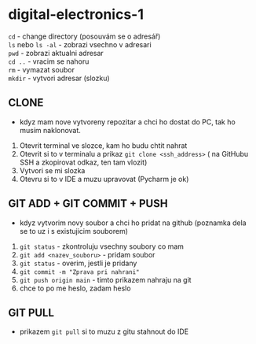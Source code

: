 # digital-electronics-1
`cd` - change directory (posouvám se o adresář)
<br>
`ls` nebo `ls -al` - zobrazi vsechno v adresari
<br>
`pwd` - zobrazi aktualni adresar
<br>
`cd ..` - vracim se nahoru
<br>
`rm` - vymazat soubor
<br>
`mkdir` - vytvori adresar (slozku)

## CLONE

- kdyz mam nove vytvoreny repozitar a chci ho dostat do PC, tak ho musím naklonovat.

1. Otevrit terminal ve slozce, kam ho budu chtit nahrat
2. Otevrit si to v terminalu a prikaz `git clone <ssh_address>` ( na GitHubu SSH a zkopirovat odkaz, ten tam vlozit)
3. Vytvori se mi slozka
4. Otevru si to v IDE a muzu upravovat (Pycharm je ok)

## GIT ADD + GIT COMMIT + PUSH

- kdyz vytvorim novy soubor a chci ho pridat na github (poznamka dela se to uz i s existujicim souborem)

1. `git status` - zkontroluju vsechny soubory co mam
2. `git add <nazev_souboru>` - pridam soubor
3. `git status` - overim, jestli je pridany
4. `git commit -m "Zprava pri nahrani"`
5. `git push origin main` - timto prikazem nahraju na git
6. chce to po me heslo, zadam heslo

## GIT PULL

- prikazem `git pull` si to muzu z gitu stahnout do IDE
